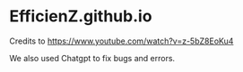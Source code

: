 # EfficienZ.github.io

Credits to https://www.youtube.com/watch?v=z-5bZ8EoKu4

We also used Chatgpt to fix bugs and errors.
